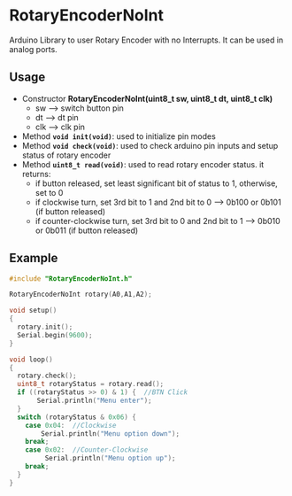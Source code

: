 # RotaryEncoderNoInt
Arduino Library to user Rotary Encoder with no Interrupts. It can be used in analog ports.

## Usage

- Constructor **RotaryEncoderNoInt(uint8_t sw, uint8_t dt, uint8_t clk)**
  - sw --> switch button pin
  - dt --> dt pin
  - clk --> clk pin
- Method **``void init(void)``**: used to initialize pin modes
- Method **``void check(void)``**: used to check arduino pin inputs and setup status of rotary encoder
- Method **``uint8_t read(void)``**: used to read rotary encoder status. it returns:
  - if button released, set least significant bit of status to 1, otherwise, set to 0
  - if clockwise turn, set 3rd bit to 1 and 2nd bit to 0 --> 0b100 or 0b101 (if button released)
  - if counter-clockwise turn, set 3rd bit to 0 and 2nd bit to 1 --> 0b010 or 0b011 (if button released)
  
## Example

```C++
#include "RotaryEncoderNoInt.h"

RotaryEncoderNoInt rotary(A0,A1,A2);

void setup()
{
  rotary.init();
  Serial.begin(9600);
}

void loop()
{
  rotary.check();
  uint8_t rotaryStatus = rotary.read();
  if ((rotaryStatus >> 0) & 1) {  //BTN Click
       Serial.println("Menu enter");
  } 
  switch (rotaryStatus & 0x06) {
    case 0x04:  //Clockwise
        Serial.println("Menu option down");
    break;
    case 0x02:  //Counter-Clockwise
         Serial.println("Menu option up");
    break;
  }
}
```

